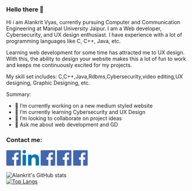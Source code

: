### Hello there 👋

Hi i am Alankrit Vyas, currently pursuing Computer and Communication Engineering at Manipal University Jaipur. I am a Web developer, Cybersecurity, and UX design enthusiast. I have experience with a lot of programming languages like C, C++, Java, etc.

Learning web development for some time has attracted me to UX design. With this, the ability to design your website makes this a lot of fun to work and keeps me continuously excited for my projects.

My skill set includes: C,C++,Java,Rdbms,Cybersecurity,video editing,UX designing, Graphic Designing, etc.
<!--
**alankritvyas21/alankritvyas21** is a ✨ _special_ ✨ repository because its `README.md` (this file) appears on your GitHub profile.
-->
Summary:

- 🔭 I’m currently working on a new medium styled website
- 🌱 I’m currently learning Cybersecurity and UX Design
- 👯 I’m looking to collaborate on project ideas
- 💬 Ask me about web development and GD

### Contact me:
<a href="#"><img src="Facebook.png" ></a>
<a href="#"><img src="link 1.png" ></a>
<a href="#"><img src="Facebook.png" ></a>
<a href="#"><img src="Facebook.png" ></a>
<a href="#"><img src="Facebook.png" ></a>


![Alankrit's GitHub stats](https://github-readme-stats.vercel.app/api?username=alankritvyas21&show_icons=true&theme=dark)
<br>
[![Top Langs](https://github-readme-stats.vercel.app/api/top-langs/?username=alankritvyas21&layout=compact&show_icons=true&theme=dark)](https://github.com/alankritvyas21/github-readme-stats)




